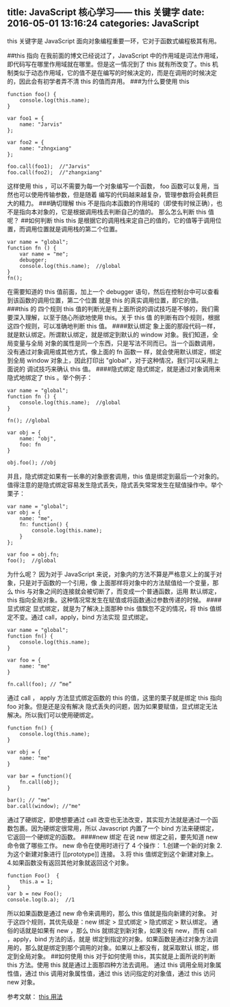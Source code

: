 ﻿title: JavaScript 核心学习—— this 关键字
date: 2016-05-01 13:16:24
categories: JavaScript
---
this 关键字是 JavaScript 面向对象编程重要一环，它对于函数式编程极其有用。
<!--more-->
##this 指向
在我前面的博文已经说过了，JavaScript 中的作用域是词法作用域，即代码写在哪里作用域就在哪里。但是这一情况到了
this 就有所改变了。this 机制类似于动态作用域，它的值不是在编写的时候决定的，而是在调用的时候决定的，因此会有初学者弄不清 this 的值而弃用。
###为什么要使用 this
```
function foo() {
    console.log(this.name);
}

var foo1 = {
    name: "Jarvis"
};

var foo2 = {
    name: "zhngxiang"
};

foo.call(foo1);  //"Jarvis"
foo.call(foo2);  //"zhangxiang"
```
这样使用 this ，可以不需要为每一个对象编写一个函数， foo 函数可以复用，当然也可以使用传输参数，但是随着
编写的代码越来越复杂，管理参数将会耗费巨大的精力。
###确切理解
this 不是指向本函数的作用域的（即使有时候正确），也不是指向本对象的，它是根据调用栈去判断自己的值的。
那么怎么判断 this 值呢？
##如何判断 this
this 是根据它的调用栈来定自己的值的，它的值等于调用位置，而调用位置就是调用栈的第二个位置。
```
var name = "global";
function fn () {
    var name = "me";
    debugger;
    console.log(this.name);  //global
}
fn();
```
在需要知道的 this 值前面，加上一个 debugger 语句，然后在控制台中可以查看到该函数的调用位置，第二个位置
就是 this 的真实调用位置，即它的值。
###this 的 四个规则
this 值的判断光是有上面所说的调试技巧是不够的，我们需要深入理解，以至于随心所欲地使用 this。关于 this 值
的判断有四个规则，根据这四个规则，可以准确地判断 this 值。
####默认绑定
象上面的那段代码一样，就是默认绑定。所谓默认绑定，就是绑定到默认的 window 对象。我们知道，全局变量与全局
对象的属性是同一个东西，只是写法不同而已。当一个函数调用，没有通过对象调用或其他方式，像上面的 fn 函数一
样，就会使用默认绑定，绑定到全局 window 对象上，因此打印出 "global"，对于这种情况，我们可以采用上面说的
调试技巧来确认 this 值。
####隐式绑定
隐式绑定，就是通过对象调用来隐式地绑定了 this 。举个例子：
```
var name = "global";
function fn () {
    console.log(this.name);  //global
}

fn(); //global

var obj = {
    name: "obj",
    foo: fn
}

obj.foo(); //obj
```
并且，隐式绑定如果有一长串的对象嵌套调用，this 值是绑定到最后一个对象的。
值得注意的是隐式绑定容易发生隐式丢失，隐式丢失常常发生在赋值操作中。举个栗子：
```
var name = "global";
var obj = {
    name: "me",
    fn: function() {
        console.log(this.name);
    }
};

var foo = obj.fn;
foo();  //global
```
为什么呢？ 因为对于 JavaScript 来说，对象内的方法不算是严格意义上的属于对象，只是对于函数的一个引用，像
上面那样将对象中的方法赋值给一个变量，那么 this 与对象之间的连接就会被切断了，而变成一个普通函数，运用
默认绑定，this 指向全局对象。这种情况常发生在赋值或将函数通过参数传递的时候。
####显式绑定
显式绑定，就是为了解决上面那种 this 值飘忽不定的情况，将 this 值绑定不变。通过 call，apply，bind 方法实现
显式绑定。
```
var name = "global";
function fn() {
    console.log(this.name);
}

var foo = {
    name: "me"
}

fn.call(foo); // “me”
```
通过 call ， apply 方法显式绑定函数的 this 的值，这里的栗子就是绑定 this 指向 foo 对象。但是还是没有解决
隐式丢失的问题，因为如果要赋值，显式绑定无法解决。所以我们可以使用硬绑定。
```
function fn() {
    console.log(this.name);
}

var obj = {
    name: "me"
}

var bar = function(){
    fn.call(obj);
}

bar(); // "me"
bar.call(window); //"me"
```
通过了硬绑定，即使想要通过 call 改变也无法改变，其实现方法就是通过一个函数包裹。因为硬绑定很常用，所以
Javascript 内置了一个 bind 方法来硬绑定，它返回一个硬绑定的函数。
####new 绑定
在说 new 绑定之前，要先知道 new 命令做了哪些工作。
new 命令在使用时进行了 4 个操作：
1.创建一个新的对象
2.为这个新建对象进行 [[prototype]] 连接。
3.将 this 值绑定到这个新建对象上。
4.如果函数没有返回其他对象就返回这个对象。
```
function Foo()  {
    this.a = 1;
}
var b = new Foo();
console.log(b.a);  //1
```
所以如果函数是通过 new 命令来调用的，那么 this 值就是指向新建的对象。
对于这四个规则，其优先级是：new 绑定 > 显式绑定 > 隐式绑定 > 默认绑定。
通俗的话就是如果有 new ，那么 this 就绑定到新对象，如果没有 new，而有 call ，apply，bind 方法的话，就是
绑定到指定的对象。如果函数是通过对象方法调用的，那么就是绑定到那个调用的对象。如果以上都没有，就采取默认
绑定，绑定到全局对象。
##如何使用 this
对于如何使用 this，其实就是上面所说的判断 this 方法。使用 this 就是通过上面那四种方法去调用。
通过 this 调用全局对象属性值，通过 this 调用对象属性值，通过 this 访问指定的对象值，通过 this 访问 new
对象。

参考文献：
[this 用法](http://www.ruanyifeng.com/blog/2010/04/using_this_keyword_in_javascript.html)



